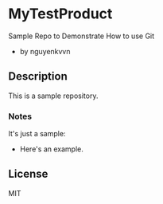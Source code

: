 # MyTestProduct
Sample Repo to Demonstrate How to use Git

* by nguyenkvvn

## Description

This is a sample repository.

### Notes

It's just a sample:

- Here's an example.

## License

MIT